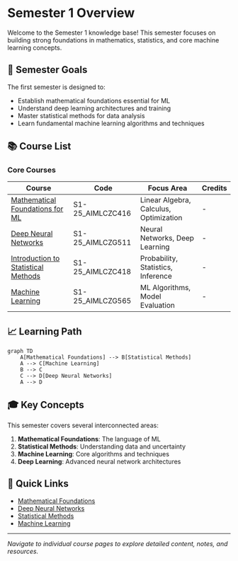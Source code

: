 # Semester 1 Overview

Welcome to the Semester 1 knowledge base! This semester focuses on building strong foundations in mathematics, statistics, and core machine learning concepts.

## 🎯 Semester Goals

The first semester is designed to:

- Establish mathematical foundations essential for ML
- Understand deep learning architectures and training
- Master statistical methods for data analysis
- Learn fundamental machine learning algorithms and techniques

## 📚 Course List

### Core Courses

| Course | Code | Focus Area | Credits |
|--------|------|------------|---------|
| [Mathematical Foundations for ML](mathematical-foundations.md) | S1-25_AIMLCZC416 | Linear Algebra, Calculus, Optimization | - |
| [Deep Neural Networks](deep-neural-networks.md) | S1-25_AIMLCZG511 | Neural Networks, Deep Learning | - |
| [Introduction to Statistical Methods](statistical-methods.md) | S1-25_AIMLCZC418 | Probability, Statistics, Inference | - |
| [Machine Learning](machine-learning.md) | S1-25_AIMLCZG565 | ML Algorithms, Model Evaluation | - |

## 📈 Learning Path

```mermaid
graph TD
    A[Mathematical Foundations] --> B[Statistical Methods]
    A --> C[Machine Learning]
    B --> C
    C --> D[Deep Neural Networks]
    A --> D
```

## 🎓 Key Concepts

This semester covers several interconnected areas:

1. **Mathematical Foundations**: The language of ML
2. **Statistical Methods**: Understanding data and uncertainty
3. **Machine Learning**: Core algorithms and techniques
4. **Deep Learning**: Advanced neural network architectures

## 📖 Quick Links

- [Mathematical Foundations](mathematical-foundations.md)
- [Deep Neural Networks](deep-neural-networks.md)
- [Statistical Methods](statistical-methods.md)
- [Machine Learning](machine-learning.md)

---

*Navigate to individual course pages to explore detailed content, notes, and resources.*
